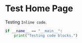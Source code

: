 # Test Home Page

Testing `Inline code`.
```python
if __name__ == "__main__":
    print("Testing code blocks.")
```
